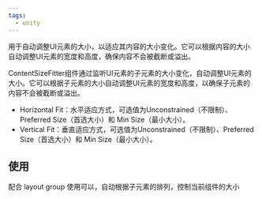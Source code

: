 ```yaml
---
tags:
  - unity
---
```

用于自动调整UI元素的大小，以适应其内容的大小变化。它可以根据内容的大小自动调整UI元素的宽度和高度，确保内容不会被截断或溢出。

ContentSizeFitter组件通过监听UI元素的子元素的大小变化，自动调整UI元素的大小。它可以根据子元素的大小自动调整UI元素的宽度和高度，以确保子元素的内容不会被截断或溢出。

- Horizontal Fit：水平适应方式，可选值为Unconstrained（不限制）、Preferred Size（首选大小）和 Min Size（最小大小）。
- Vertical Fit：垂直适应方式，可选值为Unconstrained（不限制）、Preferred Size（首选大小）和 Min Size（最小大小）。


## 使用

配合 layout group 使用可以，自动根据子元素的排列，控制当前组件的大小